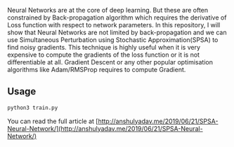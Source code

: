 Neural Networks are at the core of deep learning. But these are often constrained by Back-propagation algorithm which requires the derivative of Loss function with respect to network parameters. In this repository, I will show that Neural Networks are not limited by back-propagation and we can use Simultaneous Perturbation using Stochastic Approximation(SPSA) to find noisy gradients. This technique is highly useful when it is very expensive to compute the gradients of the loss function or it is not differentiable at all. Gradient Descent or any other popular optimisation algorithms like Adam/RMSProp requires to compute Gradient.

## Usage

```bash
python3 train.py
```

You can read the full article at [http://anshulyadav.me/2019/06/21/SPSA-Neural-Network/](http://anshulyadav.me/2019/06/21/SPSA-Neural-Network/)
